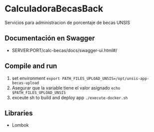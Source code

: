 # CalculadoraBecasBack
Servicios para administracion de porcentaje de becas UNSIS

## Documentación en Swagger
* SERVER:PORT/calc-becas/docs/swagger-ui.html#/


## Compile and run
1. set environment
```export PATH_FILES_UPLOAD_UNSIS=/opt/unsis-app-becas-upload```
2. Asegurar que la variable tiene el valor asignado
```echo $PATH_FILES_UPLOAD_UNSIS```
3. exceute sh to build and deploy app
```./execute-docker.sh```

## Libraries
* Lombok